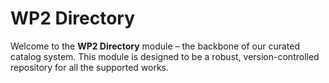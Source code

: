 # WP2 Directory

Welcome to the **WP2 Directory** module – the backbone of our curated catalog system. This module is designed to be a robust, version-controlled repository for all the supported works.
